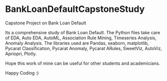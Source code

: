 # BankLoanDefaultCapstoneStudy
Capstone Project on Bank Loan Default

Its a comprehensive study of Bank Loan Default.
The Python files take care of EDA, Auto EDA, AutoML, Association Rule Mining, Timeseries Analysis, Anomaly Analysis.
The libraries used are Pandas, seaborn, matplotlib, Pycarat Classification, Pycarat Anomaly, Pycarat ARules, SweetViz, AutoViz, Apriopri, Plotly.

Hope this work of mine can be useful for other students and academicians.

Happy Coding :)
